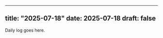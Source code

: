                        
---
title: "2025-07-18"
date: 2025-07-18
draft: false
---

Daily log goes here.
